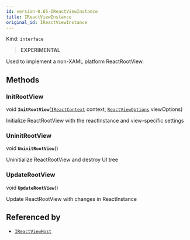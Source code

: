 ```yaml
---
id: version-0.65-IReactViewInstance
title: IReactViewInstance
original_id: IReactViewInstance
---
```


Kind: `interface`



> **EXPERIMENTAL**

Used to implement a non-XAML platform ReactRootView.



## Methods
### InitRootView
void **`InitRootView`**([`IReactContext`](IReactContext) context, [`ReactViewOptions`](ReactViewOptions) viewOptions)

Initialize ReactRootView with the reactInstance and view-specific settings



### UninitRootView
void **`UninitRootView`**()

Uninitialize ReactRootView and destroy UI tree



### UpdateRootView
void **`UpdateRootView`**()

Update ReactRootView with changes in ReactInstance






## Referenced by
- [`IReactViewHost`](IReactViewHost)
